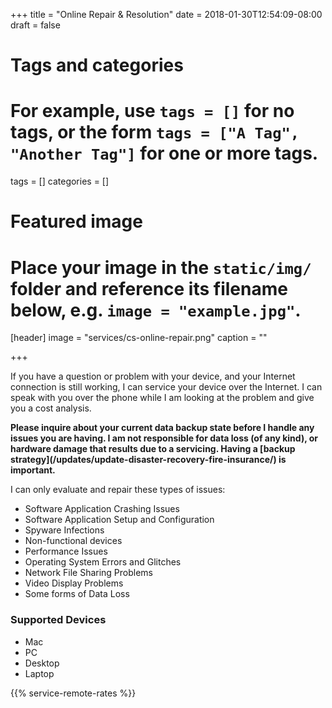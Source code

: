 +++
title = "Online Repair & Resolution"
date = 2018-01-30T12:54:09-08:00
draft = false

# Tags and categories
# For example, use `tags = []` for no tags, or the form `tags = ["A Tag", "Another Tag"]` for one or more tags.
tags = []
categories = []

# Featured image
# Place your image in the `static/img/` folder and reference its filename below, e.g. `image = "example.jpg"`.
[header]
image = "services/cs-online-repair.png"
caption = ""


+++


If you have a question or problem with your device, and your Internet connection is still working, I can service your device over the Internet. I can speak with you over the phone while I am looking at the problem and give you a cost analysis.
<!--more-->

<p><b>Please inquire about your current data backup state before I handle any issues you are having. I am not responsible for data loss (of any kind), or hardware damage that results due to a servicing.  Having a [backup strategy](/updates/update-disaster-recovery-fire-insurance/) is important.</b></p>

<p>I can only evaluate and repair these types of issues:</p>
<ul>
<li>Software Application Crashing Issues</li>
<li>Software Application Setup and Configuration</li>
<li>Spyware Infections</li>
<li>Non-functional devices</li>
<li>Performance Issues</li>
<li>Operating System Errors and Glitches</li>
<li>Network File Sharing Problems</li>
<li>Video Display Problems</li>
<li>Some forms of Data Loss</li>
</ul>

<h3>Supported Devices</h3>
<ul>
	<li>Mac</li>
	<li>PC</li>
	<li>Desktop</li>
	<li>Laptop</li>
</ul>

{{% service-remote-rates %}}
